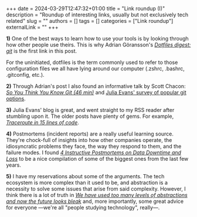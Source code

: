 +++ 
date = 2024-03-29T12:47:32+01:00
title = "Link roundup (I)"
description = "Roundup of interesting links, usually but not exclusively tech related"
slug = ""
authors = []
tags = []
categories = ["Link roundup"]
externalLink = ""
+++

**1)** One of the best ways to learn how to use your tools is by looking through how other people use theirs. This is why Adrian Göransson's *[Dotfiles digest: git](https://adrg.se/blog/dotfiles-digest-git)* is the first link in this post.

For the uninitiated, dotfiles is the term commonly used to refer to those configuration files we all have lying around our computer (.zshrc, .bashrc, .gitconfig, etc.).

**2)** Through Adrian's post I also found an informative talk by Scott Chacon: *[So You Think You Know Git (46 min)](https://www.youtube.com/watch?v=aolI_Rz0ZqY)* and [Julia Evans' survey of popular git options](https://jvns.ca/blog/2024/02/16/popular-git-config-options/).

**3)** Julia Evans' blog is great, and went straight to my RSS reader after stumbling upon it. The older posts have plenty of gems. For example, *[Traceroute in 15 lines of code](https://jvns.ca/blog/2013/10/31/day-20-scapy-and-traceroute/)*.

**4)** Postmortems (incident reports) are a really useful learning source. They're chock-full of insights into how other companies operate, the idiosyncratic problems they face, the way they respond to them, and the failure modes. I found *[4 Instructive Postmortems on Data Downtime and Loss](https://thehackernews.com/2024/03/4-instructive-postmortems-on-data.html)* to be a nice compilation of some of the biggest ones from the last few years.

**5)** I have my reservations about some of the arguments. The tech ecosystem is more complex than it used to be, and abstraction is a necessity to solve some issues that arise from said complexity. However, I think there is a lot of truth in *[We have used too many levels of abstractions and now the future looks bleak](https://unixdigest.com/articles/we-have-used-too-many-levels-of-abstractions-and-now-the-future-looks-bleak.html)* and, more importantly, some great advice for everyone —we're all "people studying technology", really—.
